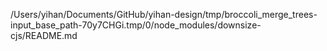 /Users/yihan/Documents/GitHub/yihan-design/tmp/broccoli_merge_trees-input_base_path-70y7CHGi.tmp/0/node_modules/downsize-cjs/README.md